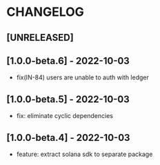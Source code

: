 # CHANGELOG

## [UNRELEASED]

## [1.0.0-beta.6] - 2022-10-03

- fix(IN-84) users are unable to auth with ledger

## [1.0.0-beta.5] - 2022-10-03

- fix: eliminate cyclic dependencies

## [1.0.0-beta.4] - 2022-10-03

- feature: extract solana sdk to separate package
